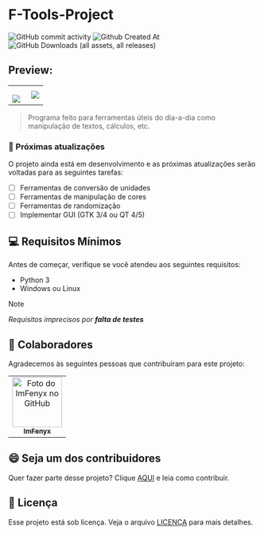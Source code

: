 # F-Tools-Project


![GitHub commit activity](https://img.shields.io/github/commit-activity/w/ImFenyx/F-Tools-Project?style=for-the-badge&color=purple)
![Github Created At](https://img.shields.io/github/created-at/ImFenyx/F-Tools-Project?style=for-the-badge&color=purple)
![GitHub Downloads (all assets, all releases)](https://img.shields.io/github/downloads/ImFenyx/F-Tools-Project/total?style=for-the-badge&color=purple)

## Preview:
<table>
  <tr>
    <td>
      
<img align="left" src="https://github.com/ImFenyx/F-Tools-Project/assets/103691581/bc103a81-8242-4ff7-a7dc-f49c1a4685ea"></img>
  </td>
  <td>
<img align="right" src="https://github.com/user-attachments/assets/ab670672-c935-4555-a424-a2d6b1ed4af6"></img> 
</td>


</tr>
</table>

> Programa feito para ferramentas úteis do dia-a-dia como manipulação de textos, cálculos, etc.

### 🚀 Próximas atualizações

O projeto ainda está em desenvolvimento e as próximas atualizações serão voltadas para as seguintes tarefas:

- [ ] Ferramentas de conversão de unidades
- [ ] Ferramentas de manipulação de cores
- [ ] Ferramentas de randomização
- [ ] Implementar GUI (GTK 3/4 ou QT 4/5)

## 💻 Requisitos Mínimos

Antes de começar, verifique se você atendeu aos seguintes requisitos:

- Python 3
- Windows ou Linux
> [!note]
> *Requisitos imprecisos por **falta de testes***

## 🤝 Colaboradores

Agradecemos às seguintes pessoas que contribuíram para este projeto:

<table>
  <tr>
    <td align="center">
      <a href="#" title="defina o título do link">
        <img src="https://avatars.githubusercontent.com/u/103691581?v=4" width="100px;" alt="Foto do ImFenyx no GitHub"/><br>
        <sub>
          <b>ImFenyx</b>
        </sub>
      </a>
    </td>
  </tr>
</table>

## 😄 Seja um dos contribuidores

Quer fazer parte desse projeto? Clique [AQUI](CONTRIBUTING.md) e leia como contribuir.

## 📝 Licença

Esse projeto está sob licença. Veja o arquivo [LICENÇA](LICENSE.md) para mais detalhes.
